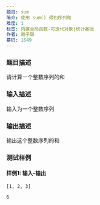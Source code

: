```yaml
---
题目: sum
简介: 使用 sum() 得到序列和
难度: 1
标签: 内置全局函数-可迭代对象|统计基础
作者: 谢子聪
慕码: 1649
---
```


### 题目描述

请计算一个整数序列的和

### 输入描述

输入为一个整数序列

### 输出描述

输出这个整数序列的和

### 测试样例

#### 样例1: 输入-输出

```
[1, 2, 3]
```

```
6
```

